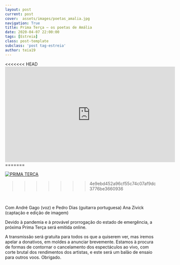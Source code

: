 ```yaml
---
layout: post
current: post
cover:  assets/images/poetas_amalia.jpg
navigation: True
title: Prima Terça — os poetas de Amália
date: 2020-04-07 22:00:00
tags: [Estreia]
class: post-template
subclass: 'post tag-estreia'
author: teia19
---
```


<div id="fb-root"></div>
<<<<<<< HEAD
<iframe width="560" height="315" src="https://www.youtube.com/embed/AS4HvcR_B0c" frameborder="0" allow="accelerometer; autoplay; encrypted-media; gyroscope; picture-in-picture" allowfullscreen></iframe>
=======
<script async defer crossorigin="anonymous" src="https://connect.facebook.net/pt_PT/sdk.js#xfbml=1&version=v6.0"></script>

<!--
<div class="fb-video" data-href="https://www.facebook.com/Teia19/videos/888185028269407/" data-width="600" data-show-text="false"><blockquote cite="https://developers.facebook.com/Teia19/videos/888185028269407/" class="fb-xfbml-parse-ignore"><a href="https://developers.facebook.com/Teia19/videos/888185028269407/">PRIMA TERÇA - Os poetas de Amália. Dia 7 de Abril às 22h.</a><p>Não percam dia 7abril 22:00 horas na Teia 19</p>Publicado por <a href="https://www.facebook.com/Teia19/">TEIA 19</a> em Sexta-feira, 3 de abril de 2020</blockquote></div>   
-->

[![PRIMA TERÇA](http://img.youtube.com/vi/QBTu4yGrSq4/0.jpg)](http://www.youtube.com/watch?v=QBTu4yGrSq4 "PRIMA TERÇA")

>>>>>>> 4e9ebd452a96cf55c74c07af9dc3776be3660936

<br>

Com André Gago (voz) e Pedro Dias (guitarra portuguesa)
Ana Zivick (captação e edição de imagem)

Devido à pandemia e à provável prorrogação do estado de emergência, a próxima Prima Terça será emitida online.

A transmissão será gratuita para todos os que a quiserem ver, mas iremos apelar a donativos, em moldes a anunciar brevemente. Estamos à procura de formas de contornar o cancelamento dos espectáculos ao vivo, com corte brutal dos rendimentos dos artistas, e este será um balão de ensaio para outros voos. Obrigado.
